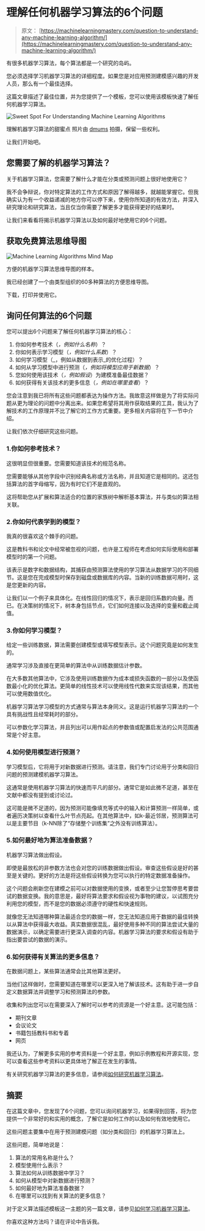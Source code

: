 # 理解任何机器学习算法的6个问题

> 原文： [https://machinelearningmastery.com/question-to-understand-any-machine-learning-algorithm/](https://machinelearningmastery.com/question-to-understand-any-machine-learning-algorithm/)

有很多机器学习算法，每个算法都是一个研究的岛屿。

您必须选择学习机器学习算法的详细程度。如果您是对应用预测建模感兴趣的开发人员，那么有一个最佳选择。

这篇文章描述了最佳位置，并为您提供了一个模板，您可以使用该模板快速了解任何机器学习算法。

![Sweet Spot For Understanding Machine Learning Algorithms](img/31eb1a0ab6574934c1f7da3be7b64c50.jpg)

理解机器学习算法的甜蜜点
照片由 [dmums](https://www.flickr.com/photos/digitalmums/6310508350/) 拍摄，保留一些权利。

让我们开始吧。

## 您需要了解的机器学习算法？

关于机器学习算法，您需要了解什么才能在分类或预测问题上很好地使用它？

我不会争辩说，你对特定算法的工作方式和原因了解得越多，就越能掌握它。但我确实认为有一个收益递减的地方你可以停下来，使用你所知道的有效方法，并深入研究理论和研究算法，当且仅当你需要了解更多才能获得更好的结果时。

让我们来看看将揭示机器学习算法以及如何最好地使用它的6个问题。

## 获取免费算法思维导图

![Machine Learning Algorithms Mind Map](img/2ce1275c2a1cac30a9f4eea6edd42d61.jpg)

方便的机器学习算法思维导图的样本。

我已经创建了一个由类型组织的60多种算法的方便思维导图。

下载，打印并使用它。

## 询问任何算法的6个问题

您可以提出6个问题来了解任何机器学习算法的核心：

1.  你如何参考技术（_，例如什么名称_）？
2.  你如何表示学习模型（_，例如什么系数_）？
3.  如何学习模型（_，例如从数据到表示_的优化过程）？
4.  如何从学习模型中进行预测（_，例如将模型应用于新数据_）？
5.  您如何使用该技术（_，例如假设_）为建模准备最佳数据？
6.  如何获得有关该技术的更多信息（_，例如在哪里查看_）？

您会注意到我已将所有这些问题都表达为操作方法。我故意这样做是为了将实际问题从更为理论的问题中分离出来。如果您希望将其用作获取结果的工具，我认为了解技术的工作原理并不比了解它的工作方式重要。更多相关内容将在下一节中介绍。

让我们依次仔细研究这些问题。

### 1.你如何参考技术？

这很明显但很重要。您需要知道该技术的规范名称。

您需要能够从其他字段中识别经典名称或方法名称，并且知道它是相同的。这还包括算法的首字母缩写，因为有时它们不是直观的。

这将帮助您从扩展和算法适合的位置的家族树中解析基本算法，并与类似的算法相关联。

### 2.你如何代表学到的模型？

我真的很喜欢这个棘手的问题。

这是教科书和论文中经常被忽视的问题，也许是工程师在考虑如何实际使用和部署模型时的第一个问题。

该表示是数字和数据结构，其捕获由预测算法使用的学习算法从数据学习的不同细节。这是您在完成模型时保存到磁盘或数据库的内容。当新的训练数据可用时，这是您更新的内容。

让我们以一个例子来具体化。在线性回归的情况下，表示是回归系数的向量。而已。在决策树的情况下，树本身包括节点，它们如何连接以及选择的变量和截止阈值。

### 3.你如何学习模型？

给定一些训练数据，算法需要创建模型或填写模型表示。这个问题究竟是如何发生的。

通常学习涉及直接在更简单的算法中从训练数据估计参数。

在大多数其他算法中，它涉及使用训练数据作为成本或损失函数的一部分以及使函数最小化的优化算法。更简单的线性技术可以使用线性代数来实现该结果，而其他可以使用数值优化。

机器学习算法学习模型的方式通常与算法本身同义。这是运行机器学习算法的一个具有挑战性且经常耗时的部分。

可以参数化学习算法，并且列出可以用作起点的参数值或配置启发法的公共范围通常是个好主意。

### 4.如何使用模型进行预测？

学习模型后，它将用于对新数据进行预测。请注意，我们专门讨论用于分类和回归问题的预测建模机器学习算法。

这通常是使用机器学习算法的快速而平凡的部分。通常它是如此微不足道，甚至在文献中都没有提到或讨论过。

这可能是微不足道的，因为预测可能像填充等式中的输入和计算预测一样简单，或者遍历决策树以查看什么叶节点亮起。在其他算法中，如k-最近邻居，预测算法可以是主要节目（k-NN除了“存储整个训练集”之外没有训练算法）。

### 5.如何最好地为算法准备数据？

机器学习算法做出假设。

即使是最放松的非参数方法也会对您的训练数据做出假设。审查这些假设是好的甚至是关键的。更好的方法是将这些假设转换为您可以执行的特定数据准备操作。

这个问题会刷新您在建模之前可以对数据使用的变换，或者至少让您暂停思考要尝试的数据变换。我的意思是，最好将算法要求和假设视为事物的建议，以试图充分利用您的模型，而不是您的数据必须遵守的硬性和快速规则。

就像您无法知道哪种算法最适合您的数据一样，您无法知道应用于数据的最佳转换以从算法中获得最大收益。真实数据很混乱，最好使用多种不同的算法尝试大量的数据演示，以确定需要进行更深入调查的内容。机器学习算法的要求和假设有助于指出要尝试的数据的演示。

### 6.如何获得有关算法的更多信息？

在数据问题上，某些算法通常会比其他算法更好。

当他们这样做时，您需要知道在哪里可以更深入地了解该技术。这有助于进一步自定义数据算法并调整学习和预测算法的参数。

收集和列出您可以在需要深入了解时可以参考的资源是一个好主意。这可能包括：

*   期刊文章
*   会议论文
*   书籍包括教科书和专着
*   网页

我还认为，了解更多实用的参考资料是一个好主意，例如示例教程和开源实现，您可以查看这些参考资料以更具体地了解正在发生的事情。

有关研究机器学习算法的更多信息，请参阅[如何研究机器学习算法](http://machinelearningmastery.com/how-to-research-a-machine-learning-algorithm/)。

## 摘要

在这篇文章中，您发现了6个问题，您可以询问机器学习，如果得到回答，将为您提供一个非常好的和实用的概念，了解它是如何工作的以及如何有效地使用它。

这些问题主要集中在用于预测建模问题（如分类和回归）的机器学习算法上。

这些问题，简单地说是：

1.  算法的常用名称是什么？
2.  模型使用什么表示？
3.  算法如何从训练数据中学习？
4.  如何从模型中对新数据进行预测？
5.  如何最好地为算法准备数据？
6.  在哪里可以找到有关算法的更多信息？

对于定义算法描述模板这一主题的另一篇文章，请参见[如何学习机器学习算法](http://machinelearningmastery.com/how-to-learn-a-machine-learning-algorithm/)。

你喜欢这种方法吗？请在评论中告诉我。